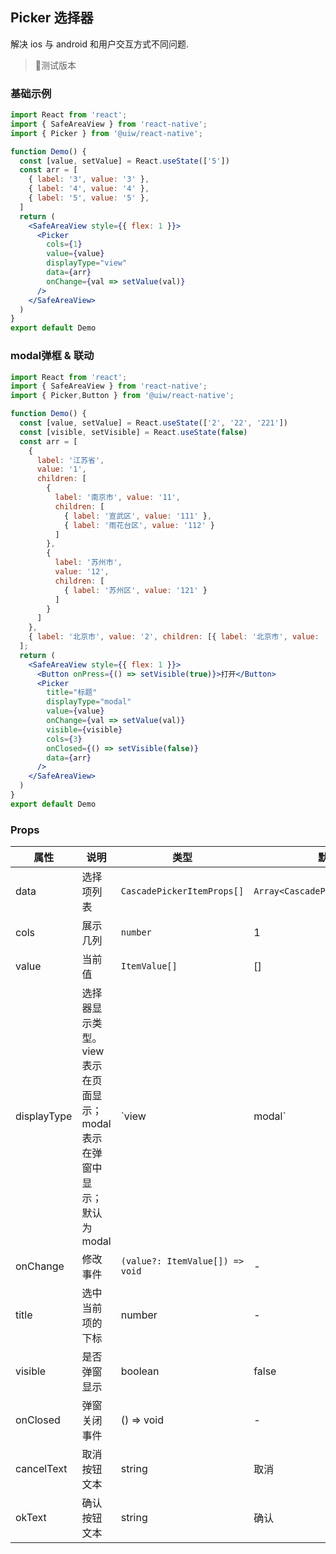 Picker 选择器
---

解决 ios 与 android 和用户交互方式不同问题.
> 🚧测试版本
<!--rehype:style=border-left: 8px solid #ffe564;background-color: #ffe56440;padding: 12px 16px;-->

<!-- ![](https://user-images.githubusercontent.com/66067296/139409471-846bdddb-99cc-4b2d-b2da-278da81b0c22.gif) -->
<!--rehype:style=zoom: 33%;float: right; margin-left: 15px;-->

### 基础示例

```jsx
import React from 'react';
import { SafeAreaView } from 'react-native';
import { Picker } from '@uiw/react-native';

function Demo() {
  const [value, setValue] = React.useState(['5'])
  const arr = [
    { label: '3', value: '3' },
    { label: '4', value: '4' },
    { label: '5', value: '5' },
  ]
  return (
    <SafeAreaView style={{ flex: 1 }}>
      <Picker
        cols={1}
        value={value}
        displayType="view"
        data={arr}
        onChange={val => setValue(val)}
      />
    </SafeAreaView>
  )
}
export default Demo
```

### modal弹框 & 联动

```jsx
import React from 'react';
import { SafeAreaView } from 'react-native';
import { Picker,Button } from '@uiw/react-native';

function Demo() {
  const [value, setValue] = React.useState(['2', '22', '221'])
  const [visible, setVisible] = React.useState(false)
  const arr = [
    {
      label: '江苏省',
      value: '1',
      children: [
        {
          label: '南京市', value: '11',
          children: [
            { label: '宣武区', value: '111' },
            { label: '雨花台区', value: '112' }
          ]
        },
        {
          label: '苏州市',
          value: '12',
          children: [
            { label: '苏州区', value: '121' }
          ]
        }
      ]
    },
    { label: '北京市', value: '2', children: [{ label: '北京市', value: '22', children: [{ label: '朝阳区', value: '221' }] }] }
  ];
  return (
    <SafeAreaView style={{ flex: 1 }}>
      <Button onPress={() => setVisible(true)}>打开</Button>
      <Picker
        title="标题"
        displayType="modal"
        value={value}
        onChange={val => setValue(val)}
        visible={visible} 
        cols={3}
        onClosed={() => setVisible(false)}
        data={arr}
      />
    </SafeAreaView>
  )
}
export default Demo
```

### Props

属性 | 说明 | 类型 | 默认值
----|-----|------|------
| data   | 选择项列表   | `CascadePickerItemProps[]` | `Array<CascadePickerItemProps[]>` |  []  |
| cols    | 展示几列  |  `number` | 1 |
| value   | 当前值   | `ItemValue[]` |  []  |
| displayType   | 选择器显示类型。view表示在页面显示；modal表示在弹窗中显示；默认为modal   | `view | modal` |  view  |
| onChange    | 修改事件  | `(value?: ItemValue[]) => void` | -  |
| title | 选中当前项的下标   | number | -  |
| visible | 是否弹窗显示       | boolean | false  |
| onClosed | 弹窗关闭事件  | () => void | -  |
| cancelText | 取消按钮文本  | string | 取消  |
| okText | 确认按钮文本  | string | 确认  |

